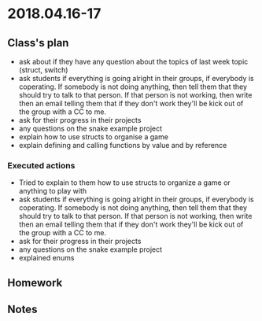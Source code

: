 # 2018.04.16-17 #

## Class's plan ##
- ask about if they have any question about the topics of last week topic (struct, switch)
- ask students if everything is going alright in their groups, if everybody is coperating.
  If somebody is not doing anything, then tell them that they should try to talk to that
  person. If that person is not working, then write then an email telling them that if
  they don't work they'll be kick out of the group with a CC to me.
- ask for their progress in their projects
- any questions on the snake example project
- explain how to use structs to organise a game
- explain defining and calling functions by value and by reference

### Executed actions ##
- Tried to explain to them how to use structs to organize a game or anything to play with
- ask students if everything is going alright in their groups, if everybody is coperating.
  If somebody is not doing anything, then tell them that they should try to talk to that
  person. If that person is not working, then write then an email telling them that if
  they don't work they'll be kick out of the group with a CC to me.
- ask for their progress in their projects
- any questions on the snake example project
- explained enums

## Homework ##

## Notes ##

